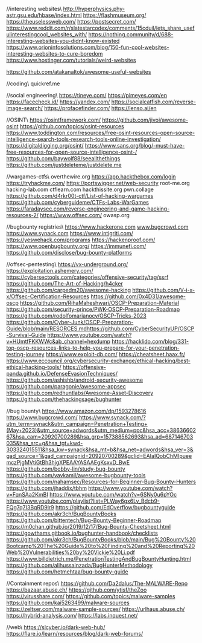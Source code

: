 //interesting websites\\
http://hyperphysics.phy-astr.gsu.edu/hbase/index.html
https://flashmuseum.org/
https://theuselessweb.com/
https://postsecret.com/
https://www.reddit.com/r/slatestarcodex/comments/15cduil/lets_share_usefulinterestingcool_websites_with/
https://nothing.community/d/688-interesting-websites-you-didnt-know-existed
https://www.orioninfosolutions.com/blog/150-fun-cool-websites-interesting-websites-to-cure-boredom
https://www.hostinger.com/tutorials/weird-websites

https://github.com/atakanaltok/awesome-useful-websites

//coding\\
quickref.me

//social engineering\\
https://tineye.com/
https://pimeyes.com/en
https://facecheck.id/
https://yandex.com/
https://socialcatfish.com/reverse-image-search/
https://profacefinder.com/
https://lenso.ai/en

//OSINT\\
https://osintframework.com/
https://github.com/jivoi/awesome-osint
https://github.com/topics/osint-resources
https://www.toddington.com/resources/free-osint-resources-open-source-intelligence-search-tools-research-tools-online-investigation/
https://digitaldigging.org/osint/
https://www.sans.org/blog/-must-have-free-resources-for-open-source-intelligence-osint-/
https://github.com/baywolf88/seeallthethings
https://github.com/justdeleteme/justdelete.me

//wargames-ctfs\\
overthewire.org
https://app.hackthebox.com/login
https://tryhackme.com/
https://portswigger.net/web-security
root-me.org
hacking-lab.com
ctflearn.com
hackthissite.org
pwn.collage
https://github.com/d4rkr00t-ctf/List-of-hacking-wargames
https://github.com/cyberguideme/CTFs-Labs-WarGames
https://faradaysec.com/reverse-engineering-and-game-hacking-resources-2/
https://www.offsec.com/
owasp.org

//bugbounty registries\\
https://www.hackerone.com
www.bugcrowd.com
https://www.synack.com
https://www.intigriti.com/
https://yeswehack.com/programs
https://hackenproof.com/
https://www.openbugbounty.org/
https://immunefi.com/
https://github.com/disclose/bug-bounty-platforms

//offsec-pentesting\\
https://vx-underground.org/
https://exploitation.ashemery.com/
https://cybersectools.com/categories/offensive-security/tag/ssrf
https://github.com/The-Art-of-Hacking/h4cker
https://github.com/carpedm20/awesome-hacking
https://github.com/V-i-x-x/Offsec-Certification-Resources
https://github.com/0x4D31/awesome-oscp
https://github.com/RihaMaheshwari/OSCP-Preparation-Material
https://github.com/security-prince/PWK-OSCP-Preparation-Roadmap
https://github.com/rodolfomarianocy/OSCP-Tricks-2023
https://github.com/Cyber-Junk/OSCP-Preparation-Guide/blob/main/RESORCES.mdhttps://github.com/CyberSecurityUP/OSCP-Survival-Guide
https://www.youtube.com/watch?v=HUmtfFKKWWc&ab_channel=hexdump
https://hacklido.com/blog/331-top-oscp-resources-links-to-help-you-prepare-for-your-penetration-testing-journey
https://www.exploit-db.com/
https://cheatsheet.haax.fr/
https://www.eccouncil.org/cybersecurity-exchange/ethical-hacking/best-ethical-hacking-tools/
https://offensive-panda.github.io/DefenseEvasionTechniques/
https://github.com/ashishb/android-security-awesome
https://github.com/paragonie/awesome-appsec
https://github.com/redhuntlabs/Awesome-Asset-Discovery
https://github.com/thehackingsage/bughunter

//bug bounty\\
https://www.amazon.com/dp/1593278616
https://www.bugcrowd.com/
https://www.synack.com/?utm_term=synack&utm_campaign=Penetration+Testing+(May+2023)&utm_source=adwords&utm_medium=ppc&hsa_acc=3863660267&hsa_cam=20920700289&hsa_grp=157388562693&hsa_ad=687146703035&hsa_src=g&hsa_tgt=kwd-303324015511&hsa_kw=synack&hsa_mt=b&hsa_net=adwords&hsa_ver=3&gad_source=1&gad_campaignid=20920700289&gclid=EAIaIQobChMIpueemczPjgMVtiGtBh3hjgXPEAAYASAAEgKsxvD_BwE
https://github.com/bobby-lin/study-bug-bounty
https://github.com/vavkamil/awesome-bugbounty-tools
https://github.com/nahamsec/Resources-for-Beginner-Bug-Bounty-Hunters
https://github.com/jhaddix/tbhm
https://www.youtube.com/watch?v=FqnSAa2KmBI
https://www.youtube.com/watch?v=6SNy0u6pYOc
https://www.youtube.com/playlist?list=PLWay6gx6Lv_Bdcb9-FQg7q7I3BqRD9lr9
https://github.com/EdOverflow/bugbountyguide
https://github.com/akr3ch/BugBountyBooks
https://github.com/bittentech/Bug-Bounty-Beginner-Roadmap
https://m0chan.github.io/2019/12/17/Bug-Bounty-Cheetsheet.html
https://gowthams.gitbook.io/bughunter-handbook/checklists
https://github.com/akr3ch/BugBountyBooks/blob/main/Bug%20Bounty%20Bootcamp%20The%20Guide%20to%20Finding%20and%20Reporting%20Web%20Vulnerabilities%20by%20Vickie%20Li.pdf
https://www.billdietrich.me/PenetrationTestingAndBugBountyHunting.html
https://github.com/alihussainzada/BugHunterMethodology
https://github.com/hetmehtaa/bug-bounty-guide


//Containment repos\\
https://github.com/Da2dalus/The-MALWARE-Repo
https://bazaar.abuse.ch/
https://github.com/ytisf/theZoo
https://virusshare.com/
https://github.com/topics/malware-samples
https://github.com/kai5263499/malware-sources
https://zeltser.com/malware-sample-sources/
https://urlhaus.abuse.ch/
https://hybrid-analysis.com/
https://labs.inquest.net/


//web\\
https://slcyber.io/dark-web-hub/
https://flare.io/learn/resources/blog/dark-web-forums/
